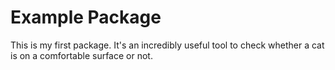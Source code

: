 # Example Package

This is my first package.
It's an incredibly useful tool to check whether a cat is on a comfortable surface or not.
